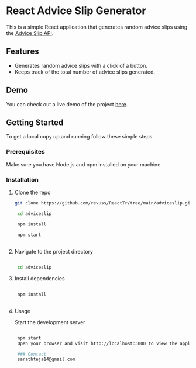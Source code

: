 # React Advice Slip Generator

This is a simple React application that generates random advice slips using the [Advice Slip API](https://api.adviceslip.com/).

## Features

- Generates random advice slips with a click of a button.
- Keeps track of the total number of advice slips generated.

## Demo

You can check out a live demo of the project [here](https://adviceslipsamplepage1.vercel.app/).

## Getting Started

To get a local copy up and running follow these simple steps.

### Prerequisites

Make sure you have Node.js and npm installed on your machine.

### Installation

1. Clone the repo
   ```sh
   git clone https://github.com/revuss/ReactTr/tree/main/adviceslip.git

    cd adviceslip

    npm install
    
    npm start
    
1. Navigate to the project directory
   ```sh

    cd adviceslip

2. Install dependencies
   ```sh

    npm install
    
3. Usage
    
    Start the development server
   ```sh

    npm start
    Open your browser and visit http://localhost:3000 to view the application.

    ### Contact
    sarathteja14@gmail.com

